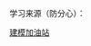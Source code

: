 学习来源（防分心）：

[建模加油站](https://www.bilibili.com/video/BV1NRtBzMETm/?spm_id_from=333.337.search-card.all.click&vd_source=b5f28d186401c7947dc138ce510339ed)